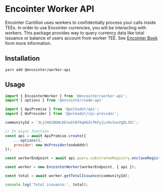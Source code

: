 # Encointer Worker API

Encointer Cantillon uses workers to confidentially process your calls inside TEEs. In order to use Encointer currencies, you will be interacting with workers. This package provides way to query currency data like total issuance or balance of users account from worker TEE. See [Encointer Book](https://book.encointer.org/testnet-cantillon.html) form more information.

## Installation

```
yarn add @encointer/worker-api
```

## Usage

```js
import { EncointerWorker } from '@encointer/worker-api';
import { options } from '@encointer/node-api'

import { ApiPromise } from '@polkadot/api';
import { WsProvider } from '@polkadot/rpc-provider';

communityId = '3LjCHdiNbNLKEtwGtBf6qHGZnfKFyjLu9v3uxVgDL35C';

// In async function
const api = await ApiPromise.create({
    ...options(),
    provider: new WsProvider(nodeAddr)
});

const workerEndpoint = await api.query.substrateeRegistry.enclaveRegistry(1)

const worker = new EncointerWorker(workerEndpoint, { api });

const total = await worker.getTotalIssuance(communityId);

console.log('Total issuance:', total);
```
